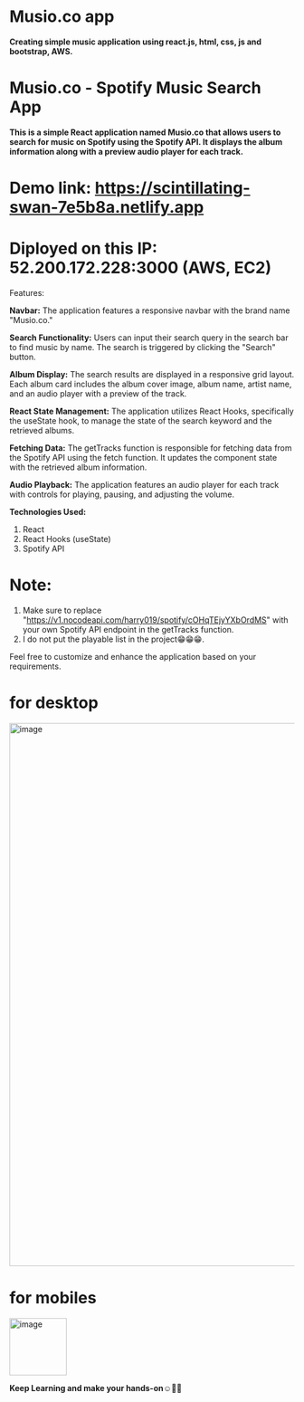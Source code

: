 # Musio.co app

**Creating simple music application using react.js, html, css, js and bootstrap, AWS.**

# Musio.co - Spotify Music Search App
**This is a simple React application named Musio.co that allows users to search for music on Spotify using the Spotify API. It displays the album information along with a preview audio player for each track.**


# Demo link: https://scintillating-swan-7e5b8a.netlify.app

# Diployed on this IP: 52.200.172.228:3000 (AWS, EC2)






Features:

**Navbar:**
The application features a responsive navbar with the brand name "Musio.co."

**Search Functionality:**
Users can input their search query in the search bar to find music by name.
The search is triggered by clicking the "Search" button.

**Album Display:**
The search results are displayed in a responsive grid layout.
Each album card includes the album cover image, album name, artist name, and an audio player with a preview of the track.

**React State Management:**
The application utilizes React Hooks, specifically the useState hook, to manage the state of the search keyword and the retrieved albums.

**Fetching Data:**
The getTracks function is responsible for fetching data from the Spotify API using the fetch function. It updates the component state with the retrieved album information.

**Audio Playback:**
The application features an audio player for each track with controls for playing, pausing, and adjusting the volume.


**Technologies Used:**
1. React
2. React Hooks (useState)
3. Spotify API

# Note:
1. Make sure to replace "https://v1.nocodeapi.com/harry019/spotify/cOHqTEjyYXbOrdMS" with your own Spotify API endpoint in the getTracks function.
2. I do not put the playable list in the project😁😁😁. 


Feel free to customize and enhance the application based on your requirements. 



# for desktop
<img width="960" alt="image" src="https://github.com/Hareesh061/Musio_app/assets/90563881/26bf20cb-4633-494a-8ea1-8c13ee046542">



# for mobiles
<img width="101" alt="image" src="https://github.com/Hareesh061/Musio_app/assets/90563881/ec4a0bb2-6a36-4009-82d6-9bbb5eb57fb2">


**Keep Learning and make your hands-on☺️🤗🙂** 
